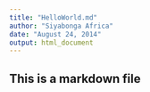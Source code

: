 ```yaml
---
title: "HelloWorld.md"
author: "Siyabonga Africa"
date: "August 24, 2014"
output: html_document
---
```


## This is a markdown file